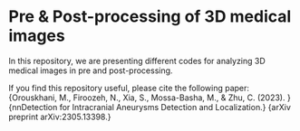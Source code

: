 # Pre & Post-processing of 3D medical images
In this repository, we are presenting different codes for analyzing 3D medical images in pre and post-processing. 

If you find this repository useful, please cite the following paper:
{Orouskhani, M., Firoozeh, N., Xia, S., Mossa-Basha, M., & Zhu, C. (2023). }
{nnDetection for Intracranial Aneurysms Detection and Localization.}
{arXiv preprint arXiv:2305.13398.}
